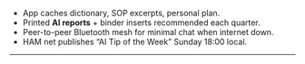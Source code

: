 - App caches dictionary, SOP excerpts, personal plan.  
- Printed **AI reports** + binder inserts recommended each quarter.  
- Peer-to-peer Bluetooth mesh for minimal chat when internet down.  
- HAM net publishes “AI Tip of the Week” Sunday 18:00 local.  
---